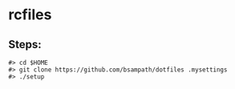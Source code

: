 rcfiles
=======

Steps:
------
    #> cd $HOME
    #> git clone https://github.com/bsampath/dotfiles .mysettings
    #> ./setup
